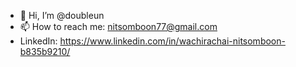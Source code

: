 - 👋 Hi, I’m @doubleun
- 📫 How to reach me: nitsomboon77@gmail.com
- LinkedIn: https://www.linkedin.com/in/wachirachai-nitsomboon-b835b9210/
